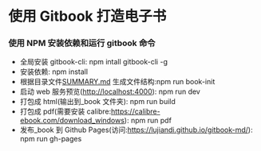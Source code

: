# 使用 Gitbook 打造电子书

### 使用 NPM 安装依赖和运行 gitbook 命令

* 全局安装 gitbook-cli: npm intall gitbook-cli -g
* 安装依赖: npm install
* 根据目录文件[SUMMARY.md](docs/SUMMARY.md) 生成文件结构:npm run book-init
* 启动 web 服务预览\([http:\/\/localhost:4000](http://localhost:4000)\): npm run dev
* 打包成 html\(输出到\_book 文件夹\): npm run build
* 打包成 pdf\(需要安装 calibre:[https:\/\/calibre-ebook.com\/download\_windows](https://calibre-ebook.com/download_windows)\): npm run pdf
* 发布\_book 到 Github Pages\(访问:[https:\/\/lujiandi.github.io\/gitbook-md\/](https://lujiandi.github.io/gitbook-md/)\): npm run gh-pages

